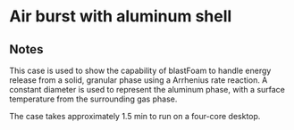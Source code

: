 # Air burst with aluminum shell

## Notes

This case is used to show the capability of blastFoam to handle energy release from a solid, granular phase using a Arrhenius rate reaction. A constant diameter is used to represent the aluminum phase, with a surface temperature from the surrounding gas phase.


The case takes approximately 1.5 min to run on a four-core desktop.


